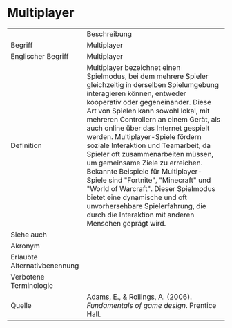 # Multiplayer

<link-summary rel="summary"/>
<card-summary rel="summary"/>
<web-summary rel="summary"/>


<table>
    <tr>
        <td></td>
        <td>Beschreibung</td>
    </tr>
    <tr>
        <td>Begriff</td>
        <td>Multiplayer</td>
    </tr>
    <tr>
        <td>Englischer Begriff</td>
        <td>Multiplayer</td>
    </tr>
    <tr>
        <td>Definition</td>
        <td id="summary">
            Multiplayer bezeichnet einen Spielmodus, bei dem mehrere Spieler gleichzeitig in derselben Spielumgebung 
            interagieren können, entweder kooperativ oder gegeneinander. Diese Art von Spielen kann sowohl lokal, 
            mit mehreren Controllern an einem Gerät, als auch online über das Internet gespielt werden. 
            Multiplayer-Spiele fördern soziale Interaktion und Teamarbeit, da Spieler oft zusammenarbeiten müssen, 
            um gemeinsame Ziele zu erreichen. 
            Bekannte Beispiele für Multiplayer-Spiele sind "Fortnite", "Minecraft" und "World of Warcraft". 
            Dieser Spielmodus bietet eine dynamische und oft unvorhersehbare Spielerfahrung, 
            die durch die Interaktion mit anderen Menschen geprägt wird.
        </td>
    </tr>  
    <tr>
        <td>Siehe auch</td>
        <td></td>
    </tr>
    <tr>
        <td>Akronym</td>
        <td></td>
    </tr>
   <tr>
        <td>Erlaubte Alternativbenennung</td>
        <td></td>
    </tr>
   <tr>
        <td>Verbotene Terminologie</td>
        <td></td>
    </tr>
   <tr>
        <td>Quelle</td>
        <td>Adams, E., & Rollings, A. (2006). <i>Fundamentals of game design</i>. Prentice Hall.</td>
    </tr>
</table>